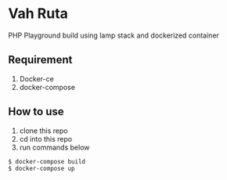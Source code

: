 # Vah Ruta
PHP Playground build using lamp stack and dockerized container

## Requirement
1. Docker-ce
2. docker-compose

## How to use
1. clone this repo
2. cd into this repo
3. run commands below
```
$ docker-compose build
$ docker-compose up
```
